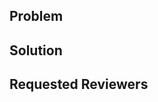 ## Problem

<!-- In a few words, describe the problem being solved with the proposal. -->

## Solution

<!-- In a few words, describe the idea of the solution. Provide links to a prototype or proof of concept, if available. -->

## Requested Reviewers

<!-- List reviewers who, in your opinion, can bring the most valuable input. 
See [Component Assignments](https://github.com/magento/magento2/wiki/Magento-Components-Assignment) for official assignments, 
but feel free to mention any core or community contributors. 

Mentioning specific reviewers you raise their attention, increase chances of getting valuable input, speed up the review process, and so put the ground to a successful and valuable design document. 
-->
